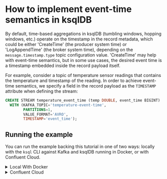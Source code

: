 <!-- title: How to implement event-time semantics in ksqlDB -->
<!-- description: In this tutorial, learn how to implement event-time semantics in ksqlDB, with step-by-step instructions and supporting code. -->

# How to implement event-time semantics in ksqlDB

By default, time-based aggregations in ksqlDB (tumbling windows, hopping windows, etc.) operate on the timestamp in the record metadata, which could be either 'CreateTime' (the producer system time) or 'LogAppendTime' (the broker system time), depending on the `message.timestamp.type` topic configuration value. 'CreateTime' may help with event-time semantics, but in some use cases, the desired event time is a timestamp embedded inside the record payload itself.

For example, consider a topic of temperature sensor readings that contains the temperature and timestamp of the reading. 
In order to achieve event-time semantics, we specify a field in the record payload as the `TIMESTAMP` attribute when defining the stream:

```sql
CREATE STREAM temperature_event_time (temp DOUBLE, event_time BIGINT)
  WITH (KAFKA_TOPIC='temperature-event-time',
        PARTITIONS=1,
        VALUE_FORMAT='AVRO',
        TIMESTAMP='event_time');
```

## Running the example

You can run the example backing this tutorial in one of two ways: locally with the `ksql` CLI against Kafka and ksqlDB running in Docker, or with Confluent Cloud.

<details>
  <summary>Local With Docker</summary>

  ### Prerequisites

  * Docker running via [Docker Desktop](https://docs.docker.com/desktop/) or [Docker Engine](https://docs.docker.com/engine/install/)
  * [Docker Compose](https://docs.docker.com/compose/install/). Ensure that the command `docker compose version` succeeds.

  ### Run the commands

  Clone the `confluentinc/tutorials` GitHub repository (if you haven't already) and navigate to the `tutorials` directory:

  ```shell
  git clone git@github.com:confluentinc/tutorials.git
  cd tutorials
  ```

  Start ksqlDB and Kafka:

  ```shell
  docker compose -f ./docker/docker-compose-ksqldb.yml up -d
  ```

  Next, open the ksqlDB CLI:

  ```shell
  docker exec -it ksqldb-cli ksql http://ksqldb-server:8088
  ```

  Run the following SQL statements to create two streams: one that uses log-time semantics, and one that uses
  event-time semantics:

  ```sql
  CREATE STREAM temperature_log_time (temp DOUBLE, event_time BIGINT)
  WITH (KAFKA_TOPIC='temperature-log-time',
        PARTITIONS=1,
        VALUE_FORMAT='AVRO');
  ```

  ```sql
  CREATE STREAM temperature_event_time (temp DOUBLE, event_time BIGINT)
      WITH (KAFKA_TOPIC='temperature-event-time',
            PARTITIONS=1,
            VALUE_FORMAT='AVRO',
            TIMESTAMP='event_time');
   ```

  Next, insert the same event into each stream:

  ```sql
  INSERT INTO temperature_log_time   (temp, event_time) VALUES (100.98, 1673560175029);
  INSERT INTO temperature_event_time (temp, event_time) VALUES (100.98, 1673560175029);
  ```

  Now if you query the `temperature_log_time` stream and include the system column `ROWTIME` that gets used for time-based aggregations, you'll see that the `ROWTIME` is the current time and not the time in the event payload. Note that we first tell ksqlDB to consume from the beginning of the stream.

  ```sql
  SET 'auto.offset.reset'='earliest';

  SELECT *, ROWTIME
  FROM temperature_log_time
  EMIT CHANGES;
  ```

  The query output will show different timestamps, e.g.:

  ```plaintext
  +-----------------------------+-----------------------------+-----------------------------+
  |TEMP                         |EVENT_TIME                   |ROWTIME                      |
  +-----------------------------+-----------------------------+-----------------------------+
  |100.98                       |1673560175029                |1727450542650                |
  +-----------------------------+-----------------------------+-----------------------------+
  ```

  Now query the `temperature_event_time` stream and include the system column `ROWTIME`:

  ```sql
  SELECT *, ROWTIME
  FROM temperature_event_time
  EMIT CHANGES;
  ```  

  The system column `ROWTIME` matches the timestamp in the event:

  ```plaintext
  +-----------------------------+-----------------------------+-----------------------------+
  |TEMP                         |EVENT_TIME                   |ROWTIME                      |
  +-----------------------------+-----------------------------+-----------------------------+
  |100.98                       |1673560175029                |1673560175029                |
  +-----------------------------+-----------------------------+-----------------------------+
  ```

  When you are finished, exit the ksqlDB CLI by entering `CTRL-D` and clean up the containers used for this tutorial by running:

  ```shell
  docker compose -f ./docker/docker-compose-ksqldb.yml down
  ```

</details>

<details>
  <summary>Confluent Cloud</summary>

  ### Prerequisites

  * A [Confluent Cloud](https://confluent.cloud/signup) account
  * The [Confluent CLI](https://docs.confluent.io/confluent-cli/current/install.html) installed on your machine

  ### Create Confluent Cloud resources

  Login to your Confluent Cloud account:

  ```shell
  confluent login --prompt --save
  ```

  Install a CLI plugin that will streamline the creation of resources in Confluent Cloud:

  ```shell
  confluent plugin install confluent-cloud_kickstart
  ```

  Run the following command to create a Confluent Cloud environment and Kafka cluster. This will create 
  resources in AWS region `us-west-2` by default, but you may override these choices by passing the `--cloud` argument with
  a value of `aws`, `gcp`, or `azure`, and the `--region` argument that is one of the cloud provider's supported regions,
  which you can list by running `confluent kafka region list --cloud <CLOUD PROVIDER>`
  
  ```shell
  confluent cloud-kickstart --name ksqldb-tutorial \
    --environment-name ksqldb-tutorial \
    --output-format stdout
  ```

  Now, create a ksqlDB cluster by first getting your user ID of the form `u-123456` when you run this command:

  ```shell
  confluent iam user list
  ```

  And then create a ksqlDB cluster called `ksqldb-tutorial` with access linked to your user account:

  ```shell
  confluent ksql cluster create ksqldb-tutorial \
    --credential-identity <USER ID>
  ```

  ### Run the commands

  Login to the [Confluent Cloud Console](https://confluent.cloud/). Select `Environments` in the left-hand navigation,
  and then click the `ksqldb-tutorial` environment tile. Click the `ksqldb-tutorial` Kafka cluster tile, and then
  select `ksqlDB` in the left-hand navigation.

  The cluster may take a few minutes to be provisioned. Once its status is `Up`, click the cluster name and scroll down to the editor.

  In the query properties section at the bottom, change the value for `auto.offset.reset` to `Earliest` so that ksqlDB 
  will consume from the beginning of the streams we create.

  Enter the following statements in the editor and click `Run query`. This creates two streams: one that uses log-time semantics, and one that uses
  event-time semantics:

  ```sql
  CREATE STREAM temperature_log_time (temp DOUBLE, event_time BIGINT)
  WITH (KAFKA_TOPIC='temperature-log-time',
        PARTITIONS=1,
        VALUE_FORMAT='AVRO');

  CREATE STREAM temperature_event_time (temp DOUBLE, event_time BIGINT)
      WITH (KAFKA_TOPIC='temperature-event-time',
            PARTITIONS=1,
            VALUE_FORMAT='AVRO',
            TIMESTAMP='event_time');
   ```

  Next, insert the same event into each stream:

  ```sql
  INSERT INTO temperature_log_time   (temp, event_time) VALUES (100.98, 1673560175029);
  INSERT INTO temperature_event_time (temp, event_time) VALUES (100.98, 1673560175029);
  ```

  Now if you query the `temperature_log_time` stream and include the system column `ROWTIME` that gets used for time-based aggregations, you'll see that the `ROWTIME` is the current time and not the time in the event payload.

  ```sql
  SELECT *, ROWTIME
  FROM temperature_log_time
  EMIT CHANGES;
  ```

  The query output will show different timestamps, e.g.:

  ```plaintext
  +-----------------------------+-----------------------------+-----------------------------+
  |TEMP                         |EVENT_TIME                   |ROWTIME                      |
  +-----------------------------+-----------------------------+-----------------------------+
  |100.98                       |1673560175029                |1727450542650                |
  +-----------------------------+-----------------------------+-----------------------------+
  ```

  Now query the `temperature_event_time` stream and include the system column `ROWTIME`:

  ```sql
  SELECT *, ROWTIME
  FROM temperature_event_time
  EMIT CHANGES;
  ```  

  The system column `ROWTIME` matches the timestamp in the event:

  ```plaintext
  +-----------------------------+-----------------------------+-----------------------------+
  |TEMP                         |EVENT_TIME                   |ROWTIME                      |
  +-----------------------------+-----------------------------+-----------------------------+
  |100.98                       |1673560175029                |1673560175029                |
  +-----------------------------+-----------------------------+-----------------------------+
  ```

  ### Clean up

  When you are finished, delete the `ksqldb-tutorial` environment by first getting the environment ID of the form 
  `env-123456` corresponding to it:

  ```shell
  confluent environment list
  ```

  Delete the environment, including all resources created for this tutorial:

  ```shell
  confluent environment delete <ENVIRONMENT ID>
  ```

</details>
